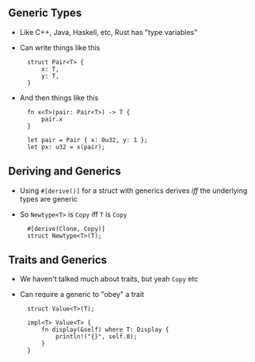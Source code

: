 ## Generic Types

* Like C++, Java, Haskell, etc, Rust has "type variables"

* Can write things like this

        struct Pair<T> {
            x: T,
            y: T,
        }

* And then things like this

        fn x<T>(pair: Pair<T>) -> T {
            pair.x
        }

        let pair = Pair { x: 0u32, y: 1 };
        let px: u32 = x(pair);

## Deriving and Generics

* Using `#[derive()]` for a struct with generics derives
  *iff* the underlying types are generic

* So `Newtype<T>` is `Copy` iff `T` is `Copy`

        #[derive(Clone, Copy)]
        struct Newtype<T>(T);

## Traits and Generics

* We haven't talked much about traits, but yeah `Copy` etc

* Can require a generic to "obey" a trait

        struct Value<T>(T);

        impl<T> Value<T> {
            fn display(&self) where T: Display {
                println!("{}", self.0);
            }
        }
